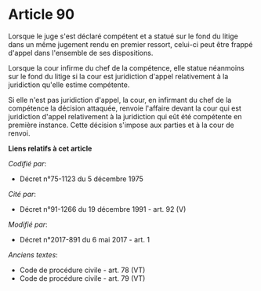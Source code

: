 # Article 90

Lorsque le juge s'est déclaré compétent et a statué sur le fond du litige dans un même jugement rendu en premier ressort,
celui-ci peut être frappé d'appel dans l'ensemble de ses dispositions.

Lorsque la cour infirme du chef de la compétence, elle statue néanmoins sur le fond du litige si la cour est juridiction
d'appel relativement à la juridiction qu'elle estime compétente.

Si elle n'est pas juridiction d'appel, la cour, en infirmant du chef de la compétence la décision attaquée, renvoie l'affaire
devant la cour qui est juridiction d'appel relativement à la juridiction qui eût été compétente en première instance. Cette
décision s'impose aux parties et à la cour de renvoi.

**Liens relatifs à cet article**

_Codifié par_:

  - Décret n°75-1123 du 5 décembre 1975

_Cité par_:

  - Décret n°91-1266 du 19 décembre 1991 - art. 92 (V)

_Modifié par_:

  - Décret n°2017-891 du 6 mai 2017 - art. 1

_Anciens textes_:

  - Code de procédure civile - art. 78 (VT)
  - Code de procédure civile - art. 79 (VT)
